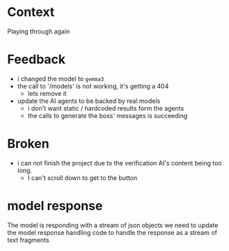 # Context

Playing through again

# Feedback
- i changed the model to `gemma3`
- the call to '/models' is not working, it's getting a 404
  - lets remove it
- update the AI agents to be backed by real models
  - i don't want static / hardcoded results form the agents
  - the calls to generate the boss' messages is succeeding

# Broken
- i can not finish the project due to the verification AI's content being too long.
  - I can't scroll down to get to the button




# model response
The model is responding with a stream of json objects
we need to update the model response handling code to handle the response as a stream of text fragments